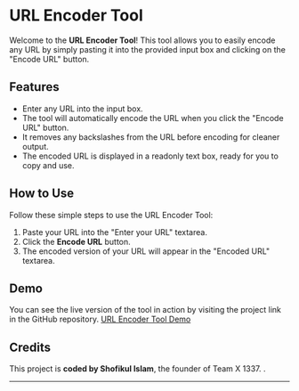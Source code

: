 # URL Encoder Tool

Welcome to the **URL Encoder Tool**! This tool allows you to easily encode any URL by simply pasting it into the provided input box and clicking on the "Encode URL" button.

## Features

- Enter any URL into the input box.
- The tool will automatically encode the URL when you click the "Encode URL" button.
- It removes any backslashes from the URL before encoding for cleaner output.
- The encoded URL is displayed in a readonly text box, ready for you to copy and use.

## How to Use

Follow these simple steps to use the URL Encoder Tool:

1. Paste your URL into the "Enter your URL" textarea.
2. Click the **Encode URL** button.
3. The encoded version of your URL will appear in the "Encoded URL" textarea.

## Demo

You can see the live version of the tool in action by visiting the project link in the GitHub repository.
[URL Encoder Tool Demo](https://xofikul1337.github.io/Remove-URl-Backspace/)

## Credits

This project is **coded by Shofikul Islam**, the founder of Team X 1337. .

---


